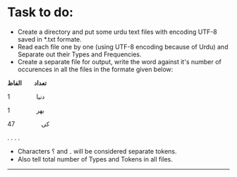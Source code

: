 # **Task to do:**
- Create a directory and put some urdu text files with encoding UTF-8 saved in *.txt formate.
- Read each file one by one (using UTF-8 encoding because of Urdu) and Separate out their Types and Frequencies.
- Create a separate file for output, write the word against it's number of occurences in all the files in the formate given below:

**تعداد&emsp;&emsp;الفاظ**

1 &emsp;&emsp;&emsp;&emsp;دنیا

1 &emsp;&emsp;&emsp;&emsp;بھر

47 &emsp;&emsp;&emsp;&emsp;کی

.
.
.
.

- Characters ؟ and ۔ will be considered separate tokens.
- Also tell total number of Types and Tokens in all files.
--------
